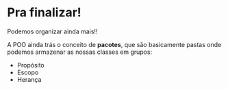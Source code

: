 # Pra finalizar!

Podemos organizar ainda mais!!

A POO ainda trás o conceito de **pacotes**, que são basicamente pastas onde podemos armazenar as nossas classes em grupos:

* Propósito
* Escopo
* Herança
